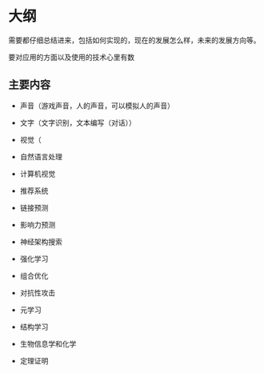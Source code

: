 # 大纲


需要都仔细总结进来，包括如何实现的，现在的发展怎么样，未来的发展方向等。


要对应用的方面以及使用的技术心里有数


## 主要内容


- 声音（游戏声音，人的声音，可以模拟人的声音）
- 文字（文字识别，文本编写（对话））
- 视觉（


- 自然语言处理
- 计算机视觉
- 推荐系统
- 链接预测
- 影响力预测
- 神经架构搜索
- 强化学习
- 组合优化
- 对抗性攻击
- 元学习
- 结构学习
- 生物信息学和化学
- 定理证明

